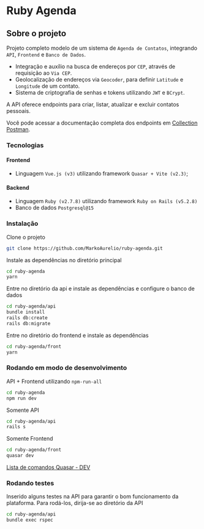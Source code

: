 
# Ruby Agenda


## Sobre o projeto

Projeto completo modelo de um sistema de `Agenda de Contatos`, integrando `API`, `Frontend` e `Banco de Dados`.

* Integração e auxílio na busca de endereços por `CEP`, através de requisição ao `Via CEP`.
* Geolocalização de endereços via `Geocoder`, para definir `Latitude` e `Longitude` de um contato.
* Sistema de criptografia de senhas e tokens utilizando `JWT` e `BCrypt`.


A API oferece endpoints para criar, listar, atualizar e excluir contatos pessoais.

Você pode acessar a documentação completa dos endpoints em [Collection Postman](https://documenter.getpostman.com/view/30167854/2s9YJbzNNU).

### Tecnologias

#### Frontend
- Linguagem `Vue.js (v3)` utilizando framework `Quasar + Vite (v2.3)`;
#### Backend
- Linguagem `Ruby (v2.7.8)` utilizando framework `Ruby on Rails (v5.2.8)`
- Banco de dados `Postgresql@15`

### Instalação

Clone o projeto
```bash
git clone https://github.com/MarkoAurelio/ruby-agenda.git
```

Instale as dependências no diretório principal
```bash
cd ruby-agenda
yarn
```

Entre no diretório da api e instale as dependências e configure o banco de dados
```bash
cd ruby-agenda/api
bundle install
rails db:create
rails db:migrate
```

Entre no diretório do frontend e instale as dependências
```bash
cd ruby-agenda/front
yarn
```

### Rodando em modo de desenvolvimento

API + Frontend utilizando `npm-run-all`
```bash
cd ruby-agenda
npm run dev
```

Somente API
```bash
cd ruby-agenda/api
rails s
```

Somente Frontend
```bash
cd ruby-agenda/front
quasar dev
```
[Lista de comandos Quasar - DEV](https://quasar.dev/quasar-cli-webpack/commands-list#dev)

### Rodando testes

Inserido alguns testes na API para garantir o bom funcionamento da plataforma. Para rodá-los, dirija-se ao diretório da API

```bash
cd ruby-agenda/api
bundle exec rspec
```
